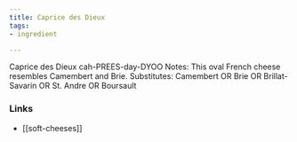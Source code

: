 ```yaml
---
title: Caprice des Dieux
tags:
- ingredient

---
```

Caprice des Dieux cah-PREES-day-DYOO Notes: This oval French cheese resembles Camembert and Brie. Substitutes: Camembert OR Brie OR Brillat-Savarin OR St. Andre OR Boursault

### Links

* [[soft-cheeses]]
